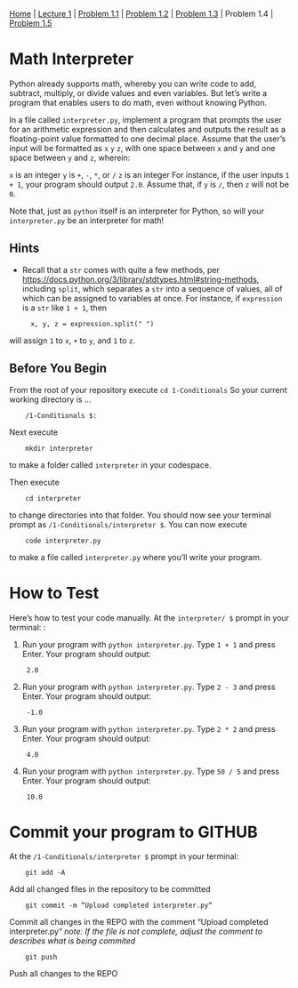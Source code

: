 [Home](../README.md) | [Lecture 1](1-Conditionals.md) | [Problem 1.1](PROBLEM1.1.md) | [Problem 1.2](PROBLEM1.2.md) | [Problem 1.3](PROBLEM1.3.md) | Problem 1.4 | [Problem 1.5](PROBLEM1.5.md)

# Math Interpreter

Python already supports math, whereby you can write code to add, subtract, multiply, or divide values and even variables. But let’s write a program that enables users to do math, even without knowing Python.

In a file called `interpreter.py`, implement a program that prompts the user for an arithmetic expression and then calculates and outputs the result as a floating-point value formatted to one decimal place. Assume that the user’s input will be formatted as `x` `y` `z`, with one space between `x` and `y` and one space between `y` and `z`, wherein:

`x` is an integer
`y` is `+`, `-`, `*`, or `/`
`z` is an integer
For instance, if the user inputs `1 + 1`, your program should output `2.0`. Assume that, if `y` is `/`, then `z` will not be `0`.

Note that, just as `python` itself is an interpreter for Python, so will your `interpreter.py` be an interpreter for math!

## Hints
- Recall that a `str` comes with quite a few methods, per <https://docs.python.org/3/library/stdtypes.html#string-methods>, including `split`, which separates a `str` into a sequence of values, all of which can be assigned to variables at once. For instance, if `expression` is a `str` like `1 + 1`, then

		x, y, z = expression.split(" ")
will assign `1` to `x`, `+` to `y`, and `1` to `z`.

## Before You Begin
From the root of your repository execute `cd 1-Conditionals` So your current working directory is ...		

		/1-Conditionals $:
Next execute

		mkdir interpreter
to make a folder called `interpreter` in your codespace.

Then execute

		cd interpreter
to change directories into that folder. You should now see your terminal prompt as `/1-Conditionals/interpreter $`. You can now execute

		code interpreter.py
to make a file called `interpreter.py` where you’ll write your program.

# How to Test
Here’s how to test your code manually. At the `interpreter/ $` prompt in your terminal: :

1. Run your program with `python interpreter.py`. Type `1 + 1` and press Enter. Your program should output:

		2.0
2. Run your program with `python interpreter.py`. Type `2 - 3` and press Enter. Your program should output:

		-1.0
3. Run your program with `python interpreter.py`. Type `2 * 2` and press Enter. Your program should output:

		4.0
4. Run your program with `python interpreter.py`. Type `50 / 5` and press Enter. Your program should output:

		10.0

# Commit your program to GITHUB
At the `/1-Conditionals/interpreter $` prompt in your terminal:

		git add -A 
Add all changed files in the repository to be committed

		git commit -m “Upload completed interpreter.py“
Commit all changes in the REPO with the comment “Upload completed interpreter.py“
*note: If the file is not complete, adjust the comment to describes what is being commited*

		git push 
Push all changes to the REPO
